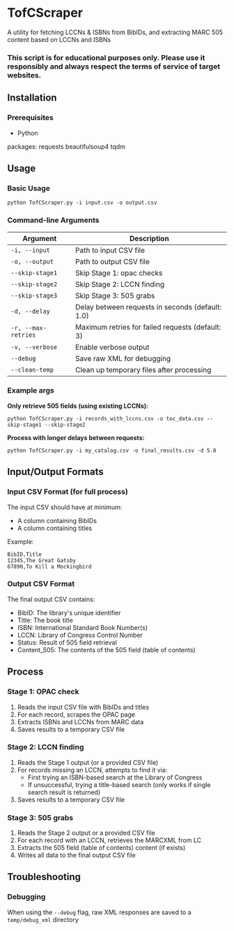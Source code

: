 # TofCScraper

A utility for fetching LCCNs & ISBNs from BibIDs, and extracting MARC 505 content based on LCCNs and ISBNs
### This script is for educational purposes only. Please use it responsibly and always respect the terms of service of target websites.

## Installation

### Prerequisites

- Python

packages: requests beautifulsoup4 tqdm

## Usage

### Basic Usage

```
python TofCScraper.py -i input.csv -o output.csv
```

### Command-line Arguments

| Argument | Description |
|----------|-------------|
| `-i, --input` | Path to input CSV file |
| `-o, --output` | Path to output CSV file |
| `--skip-stage1` | Skip Stage 1: opac checks |
| `--skip-stage2` | Skip Stage 2: LCCN finding |
| `--skip-stage3` | Skip Stage 3: 505 grabs |
| `-d, --delay` | Delay between requests in seconds (default: 1.0) |
| `-r, --max-retries` | Maximum retries for failed requests (default: 3) |
| `-v, --verbose` | Enable verbose output |
| `--debug` | Save raw XML for debugging |
| `--clean-temp` | Clean up temporary files after processing |

### Example args

**Only retrieve 505 fields (using existing LCCNs):**
```
python TofCScraper.py -i records_with_lccns.csv -o toc_data.csv --skip-stage1 --skip-stage2
```

**Process with longer delays between requests:**
```
python TofCScraper.py -i my_catalog.csv -o final_results.csv -d 5.0
```

## Input/Output Formats

### Input CSV Format (for full process)

The input CSV should have at minimum:
- A column containing BibIDs
- A column containing titles

Example:
```csv
BibID,Title
12345,The Great Gatsby
67890,To Kill a Mockingbird
```

### Output CSV Format

The final output CSV contains:
- BibID: The library's unique identifier
- Title: The book title
- ISBN: International Standard Book Number(s)
- LCCN: Library of Congress Control Number
- Status: Result of 505 field retrieval
- Content_505: The contents of the 505 field (table of contents)

## Process

### Stage 1: OPAC check
1. Reads the input CSV file with BibIDs and titles
2. For each record, scrapes the OPAC page
3. Extracts ISBNs and LCCNs from MARC data
4. Saves results to a temporary CSV file

### Stage 2: LCCN finding
1. Reads the Stage 1 output (or a provided CSV file)
2. For records missing an LCCN, attempts to find it via:
   - First trying an ISBN-based search at the Library of Congress
   - If unsuccessful, trying a title-based search (only works if single search result is returned)
3. Saves results to a temporary CSV file

### Stage 3: 505 grabs
1. Reads the Stage 2 output or a provided CSV file
2. For each record with an LCCN, retrieves the MARCXML from LC
3. Extracts the 505 field (table of contents) content (if exists)
4. Writes all data to the final output CSV file

## Troubleshooting

### Debugging

When using the `--debug` flag, raw XML responses are saved to a `temp/debug_xml` directory
